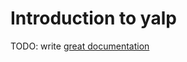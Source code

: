 # Introduction to yalp

TODO: write [great documentation](http://jacobian.org/writing/great-documentation/what-to-write/)
